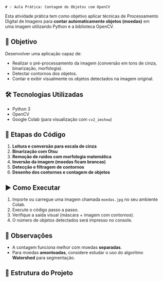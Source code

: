    # 💡 Aula Prática: Contagem de Objetos com OpenCV

Esta atividade prática tem como objetivo aplicar técnicas de Processamento Digital de Imagens para **contar automaticamente objetos (moedas)** em uma imagem utilizando Python e a biblioteca OpenCV.

## 📌 Objetivo

Desenvolver uma aplicação capaz de:
- Realizar o pré-processamento da imagem (conversão em tons de cinza, binarização, morfologia).
- Detectar contornos dos objetos.
- Contar e exibir visualmente os objetos detectados na imagem original.

## 🛠️ Tecnologias Utilizadas

- Python 3
- OpenCV
- Google Colab (para visualização com `cv2_imshow`)

## 📸 Etapas do Código

1. **Leitura e conversão para escala de cinza**
2. **Binarização com Otsu**
3. **Remoção de ruídos com morfologia matemática**
4. **Inversão da imagem (moedas ficam brancas)**
5. **Detecção e filtragem de contornos**
6. **Desenho dos contornos e contagem de objetos**

## ▶️ Como Executar

1. Importe ou carregue uma imagem chamada `moedas.jpg` no seu ambiente Colab.
2. Execute o código passo a passo.
3. Verifique a saída visual (máscara + imagem com contornos).
4. O número de objetos detectados será impresso no console.

## 📝 Observações

- A contagem funciona melhor com moedas **separadas**.
- Para moedas **amontoadas**, considere estudar o uso do algoritmo **Watershed** para segmentação.

## 📂 Estrutura do Projeto

